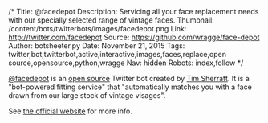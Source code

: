 /*
Title: @facedepot
Description: Servicing all your face replacement needs with our specially selected range of vintage faces.
Thumbnail: /content/bots/twitterbots/images/facedepot.png
Link: http://twitter.com/facedepot
Source: https://github.com/wragge/face-depot
Author: botsheeter.py
Date: November 21, 2015
Tags: twitter,bot,twitterbot,active,interactive,images,faces,replace,open source,opensource,python,wragge
Nav: hidden
Robots: index,follow
*/

[@facedepot](https://twitter.com/facedepot) is an [open source](https://github.com/wragge/face-depot) Twitter bot created by [Tim Sherratt](https://twitter.com/wragge). It is a "bot-powered fitting service" that "automatically matches you with a face drawn from our large stock of vintage visages".

See [the official website](http://wragge.github.io/face-depot/) for more info.

